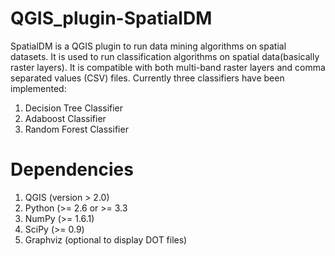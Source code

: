 # QGIS_plugin-SpatialDM

SpatialDM is a QGIS plugin to run data mining algorithms on spatial datasets. It is used to run classification algorithms on spatial data(basically raster layers). It is compatible with both multi-band raster layers and comma separated values (CSV) files. Currently three classifiers have been implemented:

1. Decision Tree Classifier
2. Adaboost Classifier
3. Random Forest Classifier

# Dependencies

1. QGIS (version > 2.0)
2. Python (>= 2.6 or >= 3.3
3. NumPy (>= 1.6.1)
4. SciPy (>= 0.9)
5. Graphviz (optional to display DOT files)
